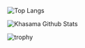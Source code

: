 ![Top Langs](https://github-stats.agentbot.xyz/api/top-langs/?username=khasama&theme=dracula&layout=compact)

![Khasama Github Stats](https://github-stats.agentbot.xyz/api?username=khasama&count_private=true&show_icons=true&theme=dracula)

![trophy](https://github-profile-trophy.vercel.app/?username=khasama&theme=dracula)

<!--
**khasama/khasama** is a ✨ _special_ ✨ repository because its `README.md` (this file) appears on your GitHub profile.

Here are some ideas to get you started:

- 🔭 I’m currently working on ...
- 🌱 I’m currently learning ...
- 👯 I’m looking to collaborate on ...
- 🤔 I’m looking for help with ...
- 💬 Ask me about ...
- 📫 How to reach me: ...
- 😄 Pronouns: ...
- ⚡ Fun fact: ...
-->
